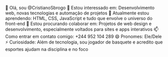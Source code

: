 👋 Olá, sou @CristianoSbrogo
👀 Estou interessado em: Desenvolvimento web, novas tecnologias e automação de projetos
🌱 Atualmente estou aprendendo: HTML, CSS, JavaScript e tudo que envolve o universo do front-end
💞️ Estou procurando colaborar em: Projetos de web design e desenvolvimento, especialmente voltados para sites e apps interativos
📫 Como entrar em contato comigo: +244 952 104 289
😄 Pronomes: Ele/Dele
⚡ Curiosidade: Além de tecnologia, sou jogador de basquete e acredito que esportes ajudam na disciplina e no foco
